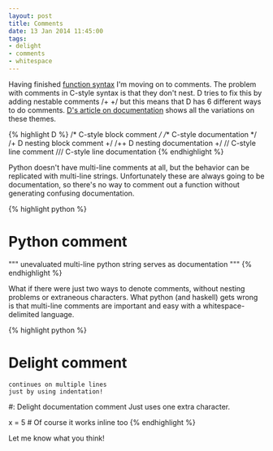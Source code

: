 ```yaml
---
layout: post
title: Comments
date: 13 Jan 2014 11:45:00
tags:
- delight
- comments
- whitespace
---
```


Having finished [function syntax](/2014/01/05/delightful-function-syntax.html) I'm moving on to comments. The problem with comments in C-style syntax is that they don't nest. D tries to fix this by adding nestable comments /+ +/ but this means that D has 6 different ways to do comments. [D's article on documentation](http://dlang.org/ddoc.html) shows all the variations on these themes.

{% highlight D %}
/* C-style block comment */
/** C-style documentation */
/+ D nesting block comment +/
/++ D nesting documentation +/
// C-style line comment
/// C-style line documentation
{% endhighlight %}

Python doesn't have multi-line comments at all, but the behavior can be replicated with multi-line strings. Unfortunately these are always going to be documentation, so there's no way to comment out a function without generating confusing documentation.

{% highlight python %}
# Python comment
""" unevaluated multi-line python string
serves as documentation """
{% endhighlight %}

What if there were just two ways to denote comments, without nesting problems or extraneous characters. What python (and haskell) gets wrong is that multi-line comments are important and easy with a whitespace-delimited language.

{% highlight python %}
# Delight comment
	continues on multiple lines
	just by using indentation!

#: Delight documentation comment
	Just uses one extra character.

x = 5 # Of course it works inline too
{% endhighlight %}

Let me know what you think!
